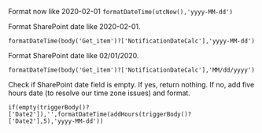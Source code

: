 Format now like 2020-02-01
```formatDateTime(utcNow(),'yyyy-MM-dd')```

Format SharePoint date like 2020-02-01.

```formatDateTime(body('Get_item')?['NotificationDateCalc'],'yyyy-MM-dd')```

Format SharePoint date like 02/01/2020.

```formatDateTime(body('Get_item')?['NotificationDateCalc'],'MM/dd/yyyy')```

Check if SharePoint date field is empty. If yes, return nothing. If no, add five hours date (to resolve our time zone issues) and format.

```if(empty(triggerBody()?['Date2']),'',formatDateTime(addHours(triggerBody()?['Date2'],5),'yyyy-MM-dd'))```
